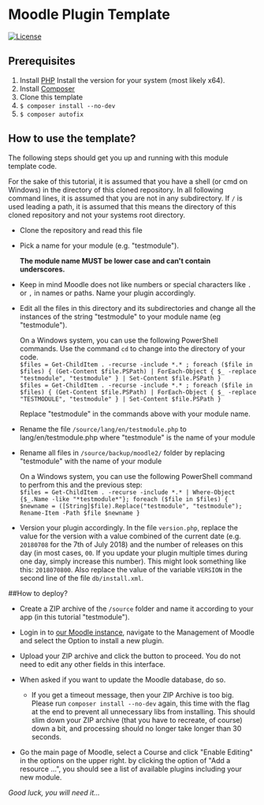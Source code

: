 # Moodle Plugin Template

[![License](https://img.shields.io/badge/License-GPL--3.0-blue.svg)](https://www.gnu.org/licenses/gpl-3.0.en.html)

## Prerequisites 

1. Install [PHP](https://secure.php.net/manual/de/install.windows.manual.php) 
Install the version for your system (most likely x64).
1. Install [Composer](https://getcomposer.org/doc/00-intro.md)  
1. Clone this template
1. `$ composer install --no-dev`
1. `$ composer autofix`

## How to use the template?

The following steps should get you up and running with this module template code.

For the sake of this tutorial, it is assumed that you have a shell (or cmd on Windows) in the directory of this cloned repository. In all following command lines, it is assumed that you are not in any subdirectory. If `/` is used leading a path, it is assumed that this means the directory of this cloned repository and not your systems root directory. 

* Clone the repository and read this file

* Pick a name for your module (e.g. "testmodule").

  **The module name MUST be lower case and can't contain underscores.**

 * Keep in mind Moodle does not like numbers or special characters like `.` or `,` in names or paths. Name your plugin accordingly.

* Edit all the files in this directory and its subdirectories and change
  all the instances of the string "testmodule" to your module name
  (eg "testmodule"). 

  On a Windows system, you can use the following PowerShell commands. Use the command `cd` to change into the directory of your code.  
  `$files = Get-ChildItem . -recurse -include *.* ; foreach ($file in $files) { (Get-Content $file.PSPath) | ForEach-Object { $_ -replace "testmodule", "testmodule" } | Set-Content $file.PSPath }`  
  `$files = Get-ChildItem . -recurse -include *.* ; foreach ($file in $files) { (Get-Content $file.PSPath) | ForEach-Object { $_ -replace "TESTMODULE", "testmodule" } | Set-Content $file.PSPath }`  

  Replace "testmodule" in the commands above with your module name.

* Rename the file `/source/lang/en/testmodule.php` to lang/en/testmodule.php
  where "testmodule" is the name of your module

* Rename all files in `/source/backup/moodle2/` folder by replacing "testmodule" with
  the name of your module

  On a Windows system, you can use the following PowerShell command to perfrom this and the previous step:  
  `$files = Get-ChildItem . -recurse -include *.* | Where-Object {$_.Name -like "*testmodule*"}; foreach ($file in $files) { $newname = ([String]$file).Replace("testmodule", "testmodule"); Rename-Item -Path $file $newname }`

* Version your plugin accordingly. In the file `version.php`, replace the value for the version with a value combined of the current date (e.g. `20180708` for the 7th of July 2018) and the number of releases on this day (in most cases, `00`. If you update your plugin multiple times during one day, simply increase this number). This might look something like this: `2018070800`. Also replace the value of the variable `VERSION` in the second line of the file `db/install.xml`. 

##How to deploy?

* Create a ZIP archive of the `/source` folder and name it according to your app (in this tutorial "testmodule").

* Login in to [our Moodle instance](https://moodle.ganymed.me), navigate to the Management of Moodle and select the Option to install a new plugin.

* Upload your ZIP archive and click the button to proceed. You do not need to edit any other fields in this interface. 

* When asked if you want to update the Moodle database, do so. 

  * If you get a timeout message, then your ZIP Archive is too big. Please run `composer install --no-dev` again, this time with the flag at the end to prevent all unnecessary libs from installing. This should slim down your ZIP archive (that you have to recreate, of course) down a bit, and processing should no longer take longer than 30 seconds.

* Go the main page of Moodle, select a Course and click "Enable Editing" in the options on the upper right. by clicking the option of "Add a resource ...", you should see a list of available plugins including your new module.

*Good luck, you will need it...*
